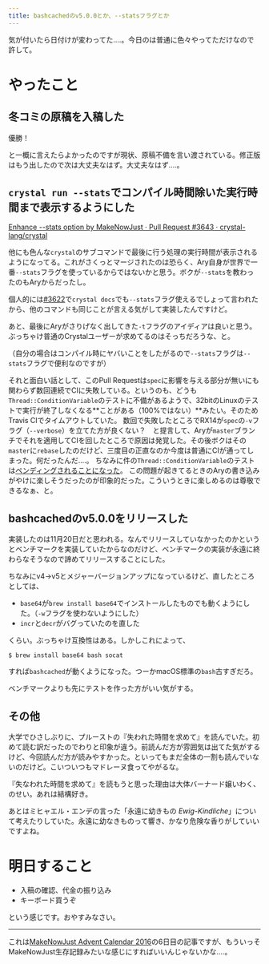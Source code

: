 ```yaml
---
title: bashcachedのv5.0.0とか、--statsフラグとか
---
```


<script async src="//cdn.embedly.com/widgets/platform.js" charset="UTF-8"></script>

気が付いたら日付けが変わってた‥‥。今日のは普通に色々やってただけなので許して。

# やったこと

## 冬コミの原稿を入稿した

優勝！

と一概に言えたらよかったのですが現状、原稿不備を言い渡されている。修正版はもう出したので次は大丈夫なはず。大丈夫なはず‥‥。

## `crystal run --stats`でコンパイル時間除いた実行時間まで表示するようにした

<a class="embedly-card" href="https://github.com/crystal-lang/crystal/pull/3643">Enhance --stats option by MakeNowJust · Pull Request #3643 · crystal-lang/crystal</a>

他にも色んな`crystal`のサブコマンドで最後に行う処理の実行時間が表示されるようになってる。これがさくっとマージされたのは恐らく、Ary自身が世界で一番`--stats`フラグを使っているからではないかと思う。ボクが`--stats`を教わったのもAryからだったし。

個人的には[#3622](https://github.com/crystal-lang/crystal/pull/3622)で`crystal docs`でも`--stats`フラグ使えるでしょって言われたから、他のコマンドも同じことが言える気がして実装したんですけど。

あと、最後にAryがさりげなく出してきた`-t`フラグのアイディアは良いと思う。ぶっちゃけ普通のCrystalユーザーが求めてるのはそっちだろうな、と。

（自分の場合はコンパイル時にヤバいことをしたがるので`--stats`フラグは`--stats`フラグで便利なのですが）

それと面白い話として、このPull Requestは`spec`に影響を与える部分が無いにも関わらず数回連続でCIに失敗している。というのも、どうも`Thread::ConditionVariable`のテストに不備があるようで、32bitのLinuxのテストで実行が終了しなくなる**ことがある（100%ではない）**みたい。そのためTravis CIでタイムアウトしていた。
数回で失敗したところでRX14が`spec`の`-v`フラグ（`--verbose`）を立てた方が良くない？　と提言して、Aryが`master`ブランチでそれを適用してCIを回したところで原因は発覚した。その後ボクはその`master`に`rebase`したのだけど、三度目の正直なのか今度は普通にCIが通ってしまった。何だったんだ‥‥。
ちなみに件の`Thread::ConditionVariable`のテストは[ペンディングされることになった](https://github.com/crystal-lang/crystal/commit/2e9c9b50c95b0f906d179aeebd14f2319f527730)。
この問題が起きてるときのAryの書き込みがやけに楽しそうだったのが印象的だった。こういうときに楽しめるのは尊敬できるなぁ、と。

## bashcachedのv5.0.0をリリースした

実装したのは11月20日だと思われる。なんでリリースしていなかったのかというとベンチマークを実装していたからなのだけど、ベンチマークの実装が永遠に終わらなそうなので諦めてリリースすることにした。

ちなみにv4→v5とメジャーバージョンアップになっているけど、直したところとしては、

  - `base64`が`brew install base64`でインストールしたものでも動くようにした。（`-w`フラグを使わないようにした）
  - `incr`と`decr`がバグっていたのを直した

くらい。ぶっちゃけ互換性はある。しかしこれによって、

```console
$ brew install base64 bash socat
```

すれば`bashcached`が動くようになった。つーかmacOS標準の`bash`古すぎだろ。

ベンチマークよりも先にテストを作った方がいい気がする。

## その他

大学でひさしぶりに、プルーストの『失われた時間を求めて』を読んでいた。初めて読む訳だったのでわりと印象が違う。前読んだ方が雰囲気は出てた気がするけど、今回読んだ方が読みやすかった。といってもまだ全体の一割も読んでいないのだけど。こいついつもマドレーヌ食ってやがるな。

『失なわれた時間を求めて』を読もうと思った理由は大体バーナード嬢いわく、のせい。あれは結構好き。

あとはミヒャエル・エンデの言った「永遠に幼きもの *Ewig-Kindliche*」について考えたりしていた。永遠に幼なきものって響き、かなり危険な香りがしていいですよね。

# 明日すること

  - 入稿の確認、代金の振り込み
  - キーボード買うぞ

という感じです。おやすみなさい。

- - -

これは[MakeNowJust Advent Calendar 2016](http://www.adventar.org/calendars/1906)の6日目の記事ですが、もういっそMakeNowJust生存記録みたいな感じにすればいいんじゃないかな‥‥。

